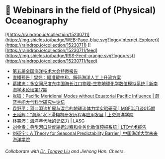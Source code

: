 # 🌊 Webinars in the field of (Physical) Oceanography

[![https://raindrop.io/collection/15230711](https://img.shields.io/badge/WEB-Page-blue.svg?logo=Internet-Explorer)](https://raindrop.io/collection/15230711) [![https://raindrop.io/collection/15230711/feed](https://img.shields.io/badge/RSS-Feed-orange.svg?logo=rss)](https://raindrop.io/collection/15230711/feed)

<!-- BLOG-POST-LIST:START -->
- [第五届全国海洋技术大会特邀报告](https://flypage.chinamcloud.com/h5/tpl/index.html?id=12516&tid=1529&openid=on9r51JvnJRyjirdb8-FjC9vhxlI&nickname=%E9%A9%AC%E4%B9%9F&userpic=https://thirdwx.qlogo.cn/mmopen/vi_32/Q3auHgzwzM6noV0l7SZTGfibvCgfHTy6wLv0s374YD4pJWWiafprvws12owhn1qhsavic557LaQvkvicH18ENKiaHTQ/132)
- [直播预告 | 樊炜：瞄准碳中和，解码海洋人工上升流方案](https://mp.weixin.qq.com/s/QctzMqDNK18iuK-0VxjT9A)
- [葛建忠：多空间尺度东中国海长江口物理-生物地球化学数值模拟系统 | 新南海学术论坛第17期](https://mp.weixin.qq.com/s/EmNSbHEJsW1X3DMLNpEJfA)
- [张钰：Pacific Meridional Modes without Equatorial Pacific Influence | 蔚蓝空间大气科学研究生论坛](https://mp.weixin.qq.com/s/nZKMZGedSA8oCfI_lB0QlQ)
- [袁野平：河口羽流扩展与混合的地球流体力学实验研究 | MGF半月谈015期](https://mp.weixin.qq.com/s/Iuc2u7DovGSgJLOM9-hJ9Q)
- [王延辉：“海燕”水下滑翔机研发历程与应用发展 | 上交海洋学院](https://mp.weixin.qq.com/s/6uphLUoUOQkgNaxRdhxE-w)
- [林霄沛：海洋年代际的记忆力 | LASG](https://mp.weixin.qq.com/s/0UOv1l_wKgEno1MFeLfMLQ)
- [刘金贵：典型河口盐度输运过程和业务化数值预报系统 | LTO学术报告](https://mp.weixin.qq.com/s/czZ5I9Dw1zIxWoYQVGrJtw)
- [刘征宇：A Theory for Seasonal Predictability Barrier | 中国海洋大学未来海洋学院](https://mp.weixin.qq.com/s/ZszMS0ZTiz_s2SnL5DAyHw)
<!-- BLOG-POST-LIST:END -->

###### Collaborate with [Dr. Tongya Liu](https://liutongya.github.io/) and Jiehong Han. Cheers.
